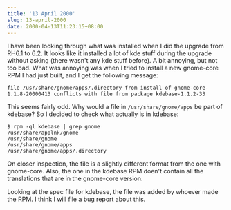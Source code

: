 ```yaml
---
title: '13 April 2000'
slug: 13-april-2000
date: 2000-04-13T11:23:15+08:00
---
```


I have been looking through what was installed when I did the upgrade
from RH6.1 to 6.2. It looks like it installed a lot of kde stuff
during the upgrade without asking (there wasn\'t any kde stuff
before). A bit annoying, but not too bad. What was annoying was when I
tried to install a new gnome-core RPM I had just built, and I get the
following message:

    file /usr/share/gnome/apps/.directory from install of gnome-core-1.1.8-20000413 conflicts with file from package kdebase-1.1.2-33

This seems fairly odd. Why would a file in `/usr/share/gnome/apps` be
part of kdebase? So I decided to check what actually is in kdebase:

    $ rpm -ql kdebase | grep gnome
    /usr/share/applnk/gnome
    /usr/share/gnome
    /usr/share/gnome/apps
    /usr/share/gnome/apps/.directory

On closer inspection, the file is a slightly different format from the
one with gnome-core. Also, the one in the kdebase RPM doen\'t contain
all the translations that are in the gnome-core version.

Looking at the spec file for kdebase, the file was added by whoever
made the RPM. I think I will file a bug report about this.
